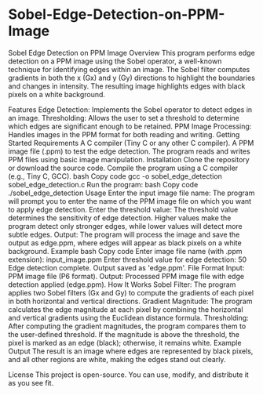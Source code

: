 # Sobel-Edge-Detection-on-PPM-Image
Sobel Edge Detection on PPM Image
Overview
This program performs edge detection on a PPM image using the Sobel operator, a well-known technique for identifying edges within an image. The Sobel filter computes gradients in both the x (Gx) and y (Gy) directions to highlight the boundaries and changes in intensity. The resulting image highlights edges with black pixels on a white background.

Features
Edge Detection: Implements the Sobel operator to detect edges in an image.
Thresholding: Allows the user to set a threshold to determine which edges are significant enough to be retained.
PPM Image Processing: Handles images in the PPM format for both reading and writing.
Getting Started
Requirements
A C compiler (Tiny C or any other C compiler).
A PPM image file (.ppm) to test the edge detection.
The program reads and writes PPM files using basic image manipulation.
Installation
Clone the repository or download the source code.
Compile the program using a C compiler (e.g., Tiny C, GCC).
bash
Copy code
gcc -o sobel_edge_detection sobel_edge_detection.c
Run the program:
bash
Copy code
./sobel_edge_detection
Usage
Enter the input image file name: The program will prompt you to enter the name of the PPM image file on which you want to apply edge detection.
Enter the threshold value: The threshold value determines the sensitivity of edge detection. Higher values make the program detect only stronger edges, while lower values will detect more subtle edges.
Output: The program will process the image and save the output as edge.ppm, where edges will appear as black pixels on a white background.
Example
bash
Copy code
Enter image file name (with .ppm extension): input_image.ppm
Enter threshold value for edge detection: 50
Edge detection complete. Output saved as 'edge.ppm'.
File Format
Input: PPM image file (P6 format).
Output: Processed PPM image file with edge detection applied (edge.ppm).
How It Works
Sobel Filter: The program applies two Sobel filters (Gx and Gy) to compute the gradients of each pixel in both horizontal and vertical directions.
Gradient Magnitude: The program calculates the edge magnitude at each pixel by combining the horizontal and vertical gradients using the Euclidean distance formula.
Thresholding: After computing the gradient magnitudes, the program compares them to the user-defined threshold. If the magnitude is above the threshold, the pixel is marked as an edge (black); otherwise, it remains white.
Example Output
The result is an image where edges are represented by black pixels, and all other regions are white, making the edges stand out clearly.

License
This project is open-source. You can use, modify, and distribute it as you see fit.
